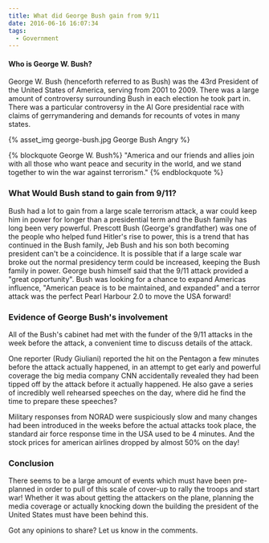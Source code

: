 ```yaml
---
title: What did George Bush gain from 9/11
date: 2016-06-16 16:07:34
tags:
  - Government
---
```

#### Who is George W. Bush?
George W. Bush (henceforth referred to as Bush) was the 43rd President of the United States of America, serving from 2001 to 2009. There was a large amount of controversy surrounding Bush in each election he took part in. There was a particular controversy in the Al Gore presidential race with claims of gerrymandering and demands for recounts of votes in many states.

{% asset_img george-bush.jpg George Bush Angry %}

{% blockquote George W. Bush%}
"America and our friends and allies join with all those who want peace and security in the world, and we stand together to win the war against terrorism."
{% endblockquote %}

### What Would Bush stand to gain from 9/11?
Bush had a lot to gain from a large scale terrorism attack, a war could keep him in power for longer than a presidential term and the Bush family has long been very powerful. Prescott Bush (George's grandfather) was one of the people who helped fund Hitler's rise to power, this is a trend that has continued in the Bush family, Jeb Bush and his son both becoming president can't be a coincidence. It is possible that if a large scale war broke out the normal presidency term could be increased, keeping the Bush family in power.
George bush himself said that the 9/11 attack provided a "great opportunity". Bush was looking for a chance to expand Americas influence,  "American peace is to be maintained, and expanded” and a terror attack was the perfect Pearl Harbour 2.0 to move the USA forward!

### Evidence of George Bush's involvement
All of the Bush's cabinet had met with the funder of the 9/11 attacks in the week before the attack, a convenient time to discuss details of the attack.

One reporter (Rudy Giuliani) reported the hit on the Pentagon a few minutes before the attack actually happened, in an attempt to get early and powerful coverage the big media company CNN accidentally revealed they had been tipped off by the attack before it actually happened. He also gave a series of incredibly well rehearsed speeches on the day, where did he find the time to prepare these speeches?

Military responses from NORAD were suspiciously slow and many changes had been introduced in the weeks before the actual attacks took place, the standard air force response time in the USA used to be 4 minutes. And the stock prices for american airlines dropped by almost 50% on the day!

### Conclusion
There seems to be a large amount of events which must have been pre-planned in order to pull of this scale of cover-up to rally the troops and start war! Whether it was about getting the attackers on the plane, planning the media coverage or actually knocking down the building the president of the United States must have been behind this.


Got any opinions to share? Let us know in the comments.